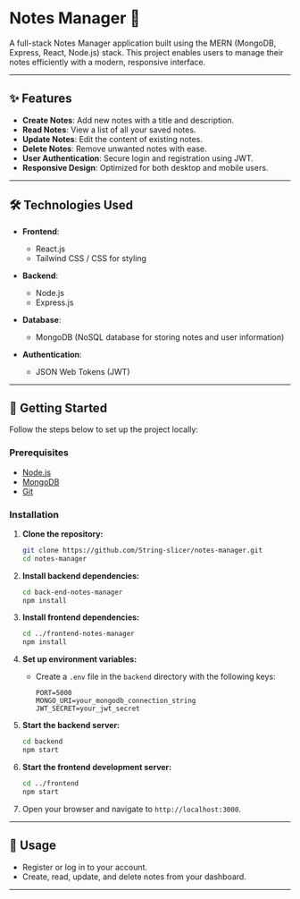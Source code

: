 
# Notes Manager 📒  

A full-stack Notes Manager application built using the MERN (MongoDB, Express, React, Node.js) stack. This project enables users to manage their notes efficiently with a modern, responsive interface.

---

## ✨ Features  

- **Create Notes**: Add new notes with a title and description.  
- **Read Notes**: View a list of all your saved notes.  
- **Update Notes**: Edit the content of existing notes.  
- **Delete Notes**: Remove unwanted notes with ease.  
- **User Authentication**: Secure login and registration using JWT.  
- **Responsive Design**: Optimized for both desktop and mobile users.  

---

## 🛠️ Technologies Used  

- **Frontend**:  
  - React.js  
  - Tailwind CSS / CSS for styling  

- **Backend**:  
  - Node.js  
  - Express.js  

- **Database**:  
  - MongoDB (NoSQL database for storing notes and user information)  

- **Authentication**:  
  - JSON Web Tokens (JWT)  

---

## 🚀 Getting Started  

Follow the steps below to set up the project locally:

### Prerequisites  

- [Node.js](https://nodejs.org/)  
- [MongoDB](https://www.mongodb.com/)  
- [Git](https://git-scm.com/)  

### Installation  

1. **Clone the repository:**  
   ```bash  
   git clone https://github.com/String-slicer/notes-manager.git  
   cd notes-manager  
   ```  

2. **Install backend dependencies:**  
   ```bash  
   cd back-end-notes-manager 
   npm install  
   ```  

3. **Install frontend dependencies:**  
   ```bash  
   cd ../frontend-notes-manager  
   npm install  
   ```  

4. **Set up environment variables:**  
   - Create a `.env` file in the `backend` directory with the following keys:  
     ```env  
     PORT=5000  
     MONGO_URI=your_mongodb_connection_string  
     JWT_SECRET=your_jwt_secret  
     ```  

5. **Start the backend server:**  
   ```bash  
   cd backend  
   npm start  
   ```  

6. **Start the frontend development server:**  
   ```bash  
   cd ../frontend  
   npm start  
   ```  

7. Open your browser and navigate to `http://localhost:3000`.

---

## 📝 Usage  

- Register or log in to your account.  
- Create, read, update, and delete notes from your dashboard.  

---




